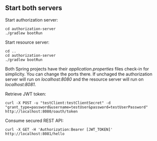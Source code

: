 ## Start both servers

Start authorization server:

    cd authorization-server
    ./gradlew bootRun

Start resource server:

    cd ..
    cd authorization-server
    ./gradlew bootRun

Both Spring projects have their *application.properties* files check-in for simplicity. You can change the ports there. If unchaged the authorization server will run on *localhost:8080* and the resource server will run on *localhost:8081*.

Retrieve JWT token:

    curl -X POST -u "testClient:testClientSecret" -d "grant_type=password&username=testUser&password=testUserPassword" http://localhost:8080/oauth/token


Consume secured REST API:

    curl -X GET -H 'Authorization:Bearer [JWT_TOKEN]'  http://localhost:8081/hello
